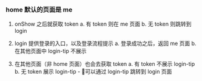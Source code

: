 ### home 默认的页面是 me
  1. onShow 之后就获取 token
     a. 有 token 则在 me 页面
     b. 无 token 则跳转到 login

  2. login 提供登录的入口，以及登录流程提示
     a. 登录成功之后，返回 me 页面
     b. 在其他页面中 login-tip 不展示

  3. 在其他页面（非 home 页面）也会去获取 token
     a. 有 token 不展示 login-tip
     b. 无 token 展示 login-tip
         - 可以通过 login-tip 跳转到 login 页面
